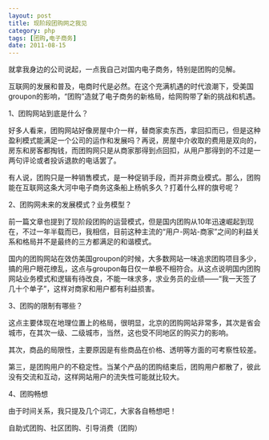```yaml
---
layout: post
title: 现阶段团购网之我见
category: php
tags: [团购,电子商务]
date: 2011-08-15
---
```

<p>就拿我身边的公司说起，一点我自己对国内电子商务，特别是团购的见解。</p>
<p>互联网的发展和普及，电商时代是必然。在这个充满机遇的时代浪潮下，受美国groupon的影响，&ldquo;团购&rdquo;造就了电子商务的新格局，给网购带了新的挑战和机遇。</p>
<p>1、团购网站到底是什么？</p>
<p>好多人看来，团购网站好像房屋中介一样，替商家卖东西，拿回扣而已，但是这种盈利模式能满足一个公司的运作和发展吗？再说，房屋中介收取的费用是双向的，房东和房客都掏钱，而团购网只是从商家那得到点回扣，从用户那得到的不过是一两句评论或者投诉退款的电话罢了。</p>
<p>有人说，团购只是一种销售模式，是一种促销手段，而并非商业模式。那么，团购能在互联网这条大河中电子商务这条船上杨帆多久？打着什么样的旗号呢？</p>
<p>2、团购网未来的发展模式？业务模型？</p>
<p>前一篇文章也提到了现阶段团购的运营模式，但是国内团购从10年迅速崛起到现在，不过一年半载而已，我相信，目前这种主流的&ldquo;用户-网站-商家&rdquo;之间的利益关系和格局并不是最终的三方都满足的和谐模式。</p>
<p>国内的团购网站在效仿美国groupon的时候，大多数网站一味追求团购项目多少，搞的用户眼花缭乱，这点与groupon每日仅一单极不相符合。从这点说明国内团购网站业务模式和逻辑有待改良，不能一味求多，求业务员的业绩&mdash;&mdash;&ldquo;我一天签了几十个单子&rdquo;，这样对商家和用户都有利益损害。</p>
<p>3、团购的限制有哪些？</p>
<p>这点主要体现在地理位置上的格局，很明显，北京的团购网站非常多，其次是省会城市，在其次一级、二级城市，当然，这也受不同地区的购买力的影响。</p>
<p>其次，商品的局限性，主要原因是有些商品在价格、透明等方面的可考察性较差。</p>
<p>第三，是团购用户的不稳定性。当某个产品的团购结束后，团购用户都散了，彼此没有交流和互动，这样网站用户的流失性可能就比较大。</p>
<p>4、团购畅想</p>
<p>由于时间关系，我只提及几个词汇，大家各自畅想吧！</p>
<p>自助式团购、社区团购、引导消费（团购）</p>
